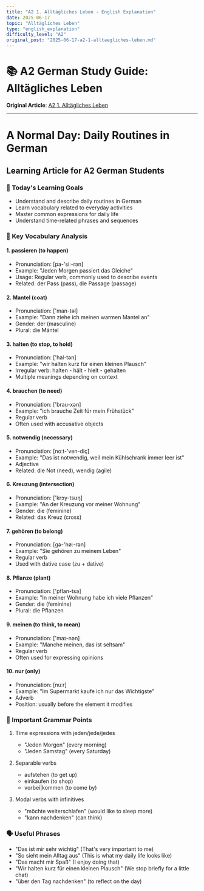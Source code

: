 ```yaml
---
title: "A2 1. Alltägliches Leben - English Explanation"
date: 2025-06-17
topic: "Alltägliches Leben"
type: "english_explanation"
difficulty_level: "A2"
original_post: "2025-06-17-a2-1-alltaegliches-leben.md"
---
```


# 📚 A2 German Study Guide: Alltägliches Leben

**Original Article**: [A2 1. Alltägliches Leben](../2025-06-17-a2-1-alltaegliches-leben.html)

---

# A Normal Day: Daily Routines in German
## Learning Article for A2 German Students

### 🎯 Today's Learning Goals
- Understand and describe daily routines in German
- Learn vocabulary related to everyday activities
- Master common expressions for daily life
- Understand time-related phrases and sequences

### 📖 Key Vocabulary Analysis

#### 1. passieren (to happen)
- Pronunciation: [pa-'siː-rən]
- Example: "Jeden Morgen passiert das Gleiche"
- Usage: Regular verb, commonly used to describe events
- Related: der Pass (pass), die Passage (passage)

#### 2. Mantel (coat)
- Pronunciation: ['man-təl]
- Example: "Dann ziehe ich meinen warmen Mantel an"
- Gender: der (masculine)
- Plural: die Mäntel

#### 3. halten (to stop, to hold)
- Pronunciation: ['hal-tən]
- Example: "wir halten kurz für einen kleinen Plausch"
- Irregular verb: halten - hält - hielt - gehalten
- Multiple meanings depending on context

#### 4. brauchen (to need)
- Pronunciation: ['brau-xən]
- Example: "ich brauche Zeit für mein Frühstück"
- Regular verb
- Often used with accusative objects

#### 5. notwendig (necessary)
- Pronunciation: [noːt-'ven-diç]
- Example: "Das ist notwendig, weil mein Kühlschrank immer leer ist"
- Adjective
- Related: die Not (need), wendig (agile)

#### 6. Kreuzung (intersection)
- Pronunciation: ['krɔy-tsʊŋ]
- Example: "An der Kreuzung vor meiner Wohnung"
- Gender: die (feminine)
- Related: das Kreuz (cross)

#### 7. gehören (to belong)
- Pronunciation: [gə-'hø:-rən]
- Example: "Sie gehören zu meinem Leben"
- Regular verb
- Used with dative case (zu + dative)

#### 8. Pflanze (plant)
- Pronunciation: ['pflan-tsə]
- Example: "In meiner Wohnung habe ich viele Pflanzen"
- Gender: die (feminine)
- Plural: die Pflanzen

#### 9. meinen (to think, to mean)
- Pronunciation: ['maɪ-nən]
- Example: "Manche meinen, das ist seltsam"
- Regular verb
- Often used for expressing opinions

#### 10. nur (only)
- Pronunciation: [nuːr]
- Example: "Im Supermarkt kaufe ich nur das Wichtigste"
- Adverb
- Position: usually before the element it modifies

### 📝 Important Grammar Points
1. Time expressions with jeden/jede/jedes
   - "Jeden Morgen" (every morning)
   - "Jeden Samstag" (every Saturday)

2. Separable verbs
   - aufstehen (to get up)
   - einkaufen (to shop)
   - vorbei|kommen (to come by)

3. Modal verbs with infinitives
   - "möchte weiterschlafen" (would like to sleep more)
   - "kann nachdenken" (can think)

### 🗣️ Useful Phrases
- "Das ist mir sehr wichtig" (That's very important to me)
- "So sieht mein Alltag aus" (This is what my daily life looks like)
- "Das macht mir Spaß" (I enjoy doing that)
- "Wir halten kurz für einen kleinen Plausch" (We stop briefly for a little chat)
- "über den Tag nachdenken" (to reflect on the day)
